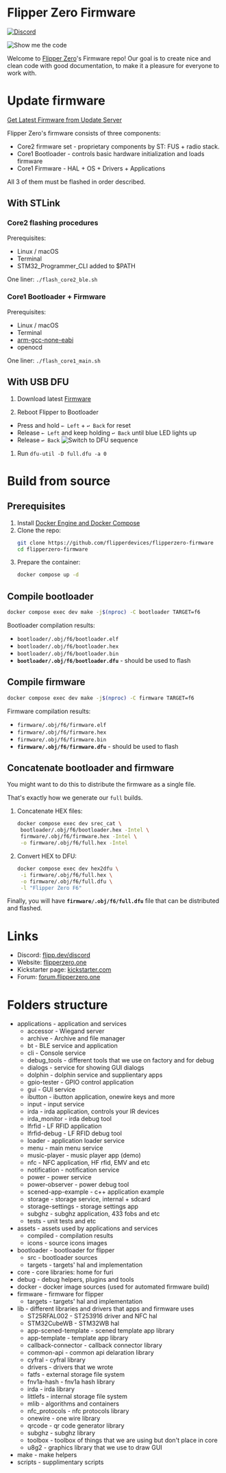 # Flipper Zero Firmware

[![Discord](https://img.shields.io/discord/740930220399525928.svg?label=&logo=discord&logoColor=ffffff&color=7389D8&labelColor=6A7EC2)](http://flipperzero.one/discord)

![Show me the code](https://habrastorage.org/webt/eo/m0/e4/eom0e4btudte7nrhnyic-laiog0.png)

Welcome to [Flipper Zero](https://flipperzero.one/)'s Firmware repo!
Our goal is to create nice and clean code with good documentation, to make it a pleasure for everyone to work with.

# Update firmware

[Get Latest Firmware from Update Server](https://update.flipperzero.one/)


Flipper Zero's firmware consists of three components:

- Core2 firmware set - proprietary components by ST: FUS + radio stack.
- Core1 Bootloader - controls basic hardware initialization and loads firmware
- Core1 Firmware - HAL + OS + Drivers + Applications

All 3 of them must be flashed in order described.

## With STLink

### Core2 flashing procedures

Prerequisites:

- Linux / macOS
- Terminal
- STM32_Programmer_CLI added to $PATH

One liner: `./flash_core2_ble.sh`

### Core1 Bootloader + Firmware

Prerequisites:

- Linux / macOS
- Terminal
- [arm-gcc-none-eabi](https://developer.arm.com/tools-and-software/open-source-software/developer-tools/gnu-toolchain/gnu-rm/downloads)
- openocd

One liner: `./flash_core1_main.sh`

## With USB DFU 

1. Download latest [Firmware](https://update.flipperzero.one)

2. Reboot Flipper to Bootloader 
 - Press and hold `← Left` + `↩ Back` for reset 
 - Release `← Left` and keep holding `↩ Back` until blue LED lights up
 - Release `↩ Back`
![Switch to DFU sequence](https://habrastorage.org/webt/uu/c3/g2/uuc3g2n36f2sju19rskcvjzjf6w.png)

1. Run `dfu-util -D full.dfu -a 0`

# Build from source

## Prerequisites

1. Install [Docker Engine and Docker Compose](https://www.docker.com/get-started)
2. Clone the repo:
   ```sh
   git clone https://github.com/flipperdevices/flipperzero-firmware
   cd flipperzero-firmware
   ```
3. Prepare the container:
   ```sh
   docker compose up -d
   ```

## Compile bootloader

```sh
docker compose exec dev make -j$(nproc) -C bootloader TARGET=f6
```

Bootloader compilation results:
* `bootloader/.obj/f6/bootloader.elf`
* `bootloader/.obj/f6/bootloader.hex`
* `bootloader/.obj/f6/bootloader.bin`
* **`bootloader/.obj/f6/bootloader.dfu`** - should be used to flash

## Compile firmware

```sh
docker compose exec dev make -j$(nproc) -C firmware TARGET=f6
```

Firmware compilation results:
* `firmware/.obj/f6/firmware.elf`
* `firmware/.obj/f6/firmware.hex`
* `firmware/.obj/f6/firmware.bin`
* **`firmware/.obj/f6/firmware.dfu`** - should be used to flash

## Concatenate bootloader and firmware

You might want to do this to distribute the firmware as a single file.

That's exactly how we generate our `full` builds.

1. Concatenate HEX files:
   ```sh
   docker compose exec dev srec_cat \
    bootloader/.obj/f6/bootloader.hex -Intel \
    firmware/.obj/f6/firmware.hex -Intel \
    -o firmware/.obj/f6/full.hex -Intel
   ```
2. Convert HEX to DFU:
   ```sh
   docker compose exec dev hex2dfu \
    -i firmware/.obj/f6/full.hex \
    -o firmware/.obj/f6/full.dfu \
    -l "Flipper Zero F6"
   ```

Finally, you will have **`firmware/.obj/f6/full.dfu`** file that can be distributed and flashed.

# Links
* Discord: [flipp.dev/discord](https://flipp.dev/discord)
* Website: [flipperzero.one](https://flipperzero.one)
* Kickstarter page: [kickstarter.com](https://www.kickstarter.com/projects/flipper-devices/flipper-zero-tamagochi-for-hackers)
* Forum: [forum.flipperzero.one](https://forum.flipperzero.one/)

# Folders structure

- applications - application and services
  * accessor - Wiegand server
  * archive - Archive and file manager 
  * bt - BLE service and application
  * cli - Console service
  * debug_tools - different tools that we use on factory and for debug
  * dialogs - service for showing GUI dialogs
  * dolphin - dolphin service and supplientary apps
  * gpio-tester - GPIO control application
  * gui - GUI service
  * ibutton - ibutton application, onewire keys and more
  * input - input service
  * irda - irda application, controls your IR devices 
  * irda_monitor - irda debug tool 
  * lfrfid - LF RFID application
  * lfrfid-debug - LF RFID debug tool
  * loader - application loader service
  * menu - main menu service
  * music-player - music player app (demo)
  * nfc - NFC application, HF rfid, EMV and etc
  * notification - notification service 
  * power - power service
  * power-observer - power debug tool
  * scened-app-example - c++ application example 
  * storage - storage service, internal + sdcard
  * storage-settings - storage settings app
  * subghz - subghz application, 433 fobs and etc
  * tests - unit tests and etc
- assets - assets used by applications and services
  * compiled - compilation results
  * icons - source icons images
- bootloader - bootloader for flipper
  * src - bootloader sources
  * targets - targets' hal and implementation
- core - core libraries: home for furi
- debug - debug helpers, plugins and tools
- docker - docker image sources (used for automated firmware build)
- firmware - firmware for flipper
  * targets - targets' hal and implementation
- lib - different libraries and drivers that apps and firmware uses
  * ST25RFAL002 - ST253916 driver and NFC hal
  * STM32CubeWB - STM32WB hal
  * app-scened-template - scened template app library
  * app-template - template app library
  * callback-connector - callback connector library
  * common-api - common api delaration library
  * cyfral - cyfral library
  * drivers - drivers that we wrote
  * fatfs - external storage file system
  * fnv1a-hash - fnv1a hash library 
  * irda - irda library
  * littlefs - internal storage file system
  * mlib - algorithms and containers 
  * nfc_protocols - nfc protocols library
  * onewire - one wire library 
  * qrcode - qr code generator library
  * subghz - subghz library
  * toolbox - toolbox of things that we are using but don't place in core
  * u8g2 - graphics library that we use to draw GUI
- make - make helpers
- scripts - supplimentary scripts
